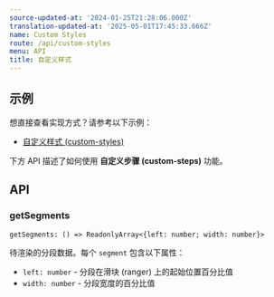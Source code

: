 ```yaml
---
source-updated-at: '2024-01-25T21:28:06.000Z'
translation-updated-at: '2025-05-01T17:45:33.666Z'
name: Custom Styles
route: /api/custom-styles
menu: API
title: 自定义样式
---
```

## 示例
想直接查看实现方式？请参考以下示例：

- [自定义样式 (custom-styles)](../examples/custom-styles)

下方 API 描述了如何使用 **自定义步骤 (custom-steps)** 功能。

## API

### getSegments
```tsx
getSegments: () => ReadonlyArray<{left: number; width: number}>
```
待渲染的分段数据。每个 `segment` 包含以下属性：
  - `left: number` - 分段在滑块 (ranger) 上的起始位置百分比值
  - `width: number` - 分段宽度的百分比值
